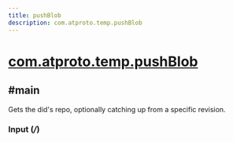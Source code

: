 ```yaml
---
title: pushBlob
description: com.atproto.temp.pushBlob
---
```


# [com.atproto.temp.pushBlob](https://github.com/myConsciousness/atproto.dart/blob/main/lexicons/com/atproto/temp/pushBlob.json)

## #main

Gets the did's repo, optionally catching up from a specific revision.

### Input (*/*)
